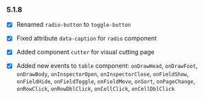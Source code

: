 ### 5.1.8

+ [x] Renamed `radio-button` to `toggle-button`
+ [x] Fixed attribute `data-caption` for `radio` component
+ [x] Added component `cutter` for visual cutting page
+ [x] Added new events to `table` component: `onDrawHead`, `onDrawFoot`, `onDrawBody`, `onInspectorOpen`, `onInspectorClose`, `onFieldShow`, `onFieldHide`, `onFieldToggle`, `onFieldMove`, `onSort`, `onPageChange`, `onRowClick`, `onRowDblClick`, `onCellClick`, `onCellDblClick`

